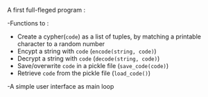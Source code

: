 A first full-fleged program :

-Functions to :
- Create a cypher(`code`) as a list of tuples, by matching a printable character to a random number 
- Encypt a string with `code` (`encode(string, code)`)
- Decrypt a string with `code` (`decode(string, code)`)
- Save/overwrite `code` in a pickle file (`save_code(code)`)
- Retrieve `code` from the pickle file (`load_code()`)

-A simple user interface as main loop
